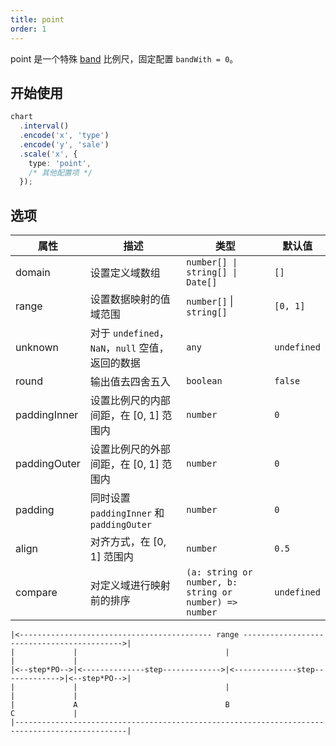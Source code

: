 ```yaml
---
title: point
order: 1
---
```


point 是一个特殊 [band](/api/sclae/band) 比例尺，固定配置 `bandWith = 0`。

## 开始使用

```ts
chart
  .interval()
  .encode('x', 'type')
  .encode('y', 'sale')
  .scale('x', {
    type: 'point',
    /* 其他配置项 */
  });
```

## 选项

| 属性 | 描述 | 类型 | 默认值|
| -------------| ----------------------------------------------------------- | -----| -------|
| domain       | 设置定义域数组 | `number[] \| string[] \| Date[]`              | `[]` |
| range        | 设置数据映射的值域范围                                          | `number[]` \| `string[]` | `[0, 1]` |
| unknown      | 对于 `undefined`， `NaN`，`null` 空值，返回的数据               | `any` | `undefined` |
| round        | 输出值去四舍五入                                               | `boolean` | `false` |
| paddingInner | 设置比例尺的内部间距，在 [0, 1] 范围内                            | `number` | `0` |
| paddingOuter | 设置比例尺的外部间距，在 [0, 1] 范围内                            | `number` | `0` |
| padding      | 同时设置 `paddingInner` 和 `paddingOuter`                     | `number` | `0` |
| align        | 对齐方式，在 [0, 1] 范围内                                      | `number` | `0.5` |
| compare      | 对定义域进行映射前的排序                                         | `(a: string or number, b: string or number) => number`| `undefined`  |

```plain
|<------------------------------------------- range ------------------------------------------->|
|             |                                 |                                 |             |
|<--step*PO-->|<--------------step------------->|<--------------step------------->|<--step*PO-->|
|             |                                 |                                 |             |
|             A                                 B                                 C             |
|-----------------------------------------------------------------------------------------------|
```
